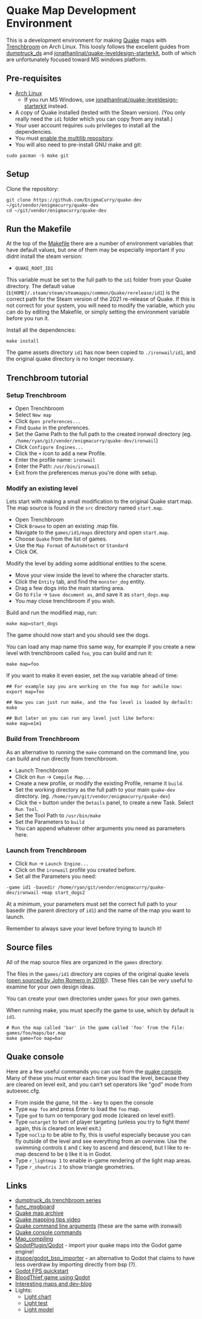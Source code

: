 # Quake Map Development Environment

This is a development environment for making
[Quake](https://bethesda.net/en/game/quake) maps with
[Trenchbroom](https://trenchbroom.github.io/) on Arch Linux. This
loosly follows the excellent guides from
[dumptruck_ds](https://www.youtube.com/playlist?list=PLgDKRPte5Y0AZ_K_PZbWbgBAEt5xf74aE)
and
[jonathanlinat/quake-leveldesign-starterkit](https://github.com/jonathanlinat/quake-leveldesign-starterkit),
both of which are unfortunately focused toward MS windows platform.

## Pre-requisites

 * [Arch Linux](https://archlinux.org/)
   * If you run MS Windows, use [jonathanlinat/quake-leveldesign-starterkit](https://github.com/jonathanlinat/quake-leveldesign-starterkit) instead.
 * A copy of Quake installed (tested with the Steam version). (You
   only really need the `id1` folder which you can copy from any
   install.)
 * Your user account requires `sudo` privileges to install all the
dependencies.
 * You must [enable the multilib repository](https://wiki.archlinux.org/title/Official_repositories#multilib).
 * You will also need to pre-install GNU make and git:

```
sudo pacman -S make git
```

## Setup

Clone the repository:

```
git clone https://github.com/EnigmaCurry/quake-dev ~/git/vendor/enigmacurry/quake-dev
cd ~/git/vendor/enigmacurry/quake-dev
```

## Run the Makefile

At the top of the [Makefile](Makefile) there are a number of
environment variables that have default values, but one of them may be
especially important if you didnt install the steam version:

 * `QUAKE_ROOT_ID1`

This variable must be set to the full path to the `id1` folder from
your Quake directory. The default value
(`${HOME}/.steam/steam/steamapps/common/Quake/rerelease/id1`) is the
correct path for the Steam version of the 2021 re-release of Quake. If
this is not correct for your system, you will need to modify the
variable, which you can do by editing the Makefile, or simply setting
the environment variable before you run it.

Install all the dependencies:

```
make install
```

The game assets directory `id1` has now been copied to
`./ironwail/id1`, and the original quake directory is no longer
necessary.

## Trenchbroom tutorial

### Setup Trenchbroom

 * Open Trenchbroom
 * Select `New map`
 * Click `Open preferences...`
 * Find `Quake` in the preferences.
 * Set the Game Path to the full path to the created ironwail
   directory (eg.
   `/home/ryan/git/vendor/enigmacurry/quake-dev/ironwail`)
 * Click `Configure Engines...`
 * Click the `+` icon to add a new Profile.
 * Enter the profile name: `ironwail`
 * Enter the Path: `/usr/bin/ironwail`
 * Exit from the preferences menus you're done with setup.

### Modify an existing level

Lets start with making a small modification to the original Quake
start map. The map source is found in the `src` directory named
`start.map`.

 * Open Trenchbroom
 * Click `Browse` to open an existing .map file.
 * Navigate to the `games/id1/maps` directory and open `start.map`.
 * Choose `Quake` from the list of games.
 * Use the `Map Format` of `Autodetect` or `Standard`
 * Click OK.

Modify the level by adding some additional entities to the scene.

 * Move your view inside the level to where the character starts.
 * Click the `Entity` tab, and find the `monster_dog` entity.
 * Drag a few dogs into the main starting area.
 * Go to `File` -> `Save document as`, and save it as `start_dogs.map`
 * You may close trenchbroom if you wish.

Build and run the modified map, run:

```
make map=start_dogs
```

The game should now start and you should see the dogs.

You can load any map name this same way, for example if you create a
new level with trenchbroom called `foo`, you can build and run it:

```
make map=foo
```

If you want to make it even easier, set the `map` variable ahead of
time:

```
## For example say you are working on the foo map for awhile now:
export map=foo

## Now you can just run make, and the foo level is loaded by default:
make

## But later on you can run any level just like before:
make map=e1m1
```

### Build from Trenchbroom

As an alternative to running the `make` command on the command line,
you can build and run directly from trenchbroom.

 * Launch Trenchbroom
 * Click on `Run` -> `Compile Map...`
 * Create a new profile, or modify the existing Profile, rename it
   `build`.
 * Set the working directory as the full path to your main `quake-dev`
   directory. (eg. `/home/ryan/git/vendor/enigmacurry/quake-dev`)
 * Click the `+` button under the `Details` panel, to create a new
   Task. Select `Run Tool`.
 * Set the Tool Path to `/usr/bin/make`
 * Set the Parameters to `build`
 * You can append whatever other arguments you need as parameters
   here.

### Launch from Trenchbroom

 * Click `Run` -> `Launch Engine...`
 * Click on the `ironwail` profile you created before.
 * Set all the Parameters you need:

```
-game id1 -basedir /home/ryan/git/vendor/enigmacurry/quake-dev/ironwail +map start_dogs2
```

At a minimum, your parameters must set the correct full path to your
basedir (the parent directory of `id1`) and the name of the map you
want to launch.

Remember to always save your level before trying to launch it!

## Source files

All of the map source files are organized in the `games` directory.

The files in the `games/id1` directory are copies of the original
quake levels ([open sourced by John Romero in
2016!](https://rome.ro/news/2016/2/14/quake-map-sources-released)).
These files can be very useful to examine for your own design ideas.

You can create your own directories under `games` for your own games.

When running make, you must specify the game to use, which by default
is `id1`.

```
# Run the map called 'bar' in the game called 'foo' from the file: games/foo/maps/bar.map
make game=foo map=bar
```

## Quake console

Here are a few useful commands you can use from the [quake
console](https://www.quakewiki.net/console/console-commands/quake-console-commands/).
Many of these you must enter each time you load the level, because
they are cleared on level exit, and you can't set operators like "god"
mode from autoexec.cfg.

 * From inside the game, hit the `~` key to open the console
 * Type `map foo` and press Enter to load the `foo` map.
 * Type `god` to turn on temporary god mode (cleared on level exit!).
 * Type `notarget` to turn of player targeting (unless you try to
   fight them! again, this is cleared on level exit.)
 * Type `noclip` to be able to fly, this is useful especially because
   you can fly outside of the level and see everything from an
   overview. Use the swimming controls `E` and `C` key to ascend and
   descend, but I like to re-map descend to be `Q` like it is in
   Godot.
 * Type `r_lightmap 1` to enable in-game rendering of the light map
   areas.
 * Type `r_showtris 2` to show triangle geometries.

## Links

 * [dumptruck_ds trenchbroom
   series](https://www.youtube.com/playlist?list=PLgDKRPte5Y0AZ_K_PZbWbgBAEt5xf74aE)
 * [func_msgboard](https://www.celephais.net/board/forum.php)
 * [Quake map archive](https://www.quaddicted.com/)
 * [Quake mapping tips video](https://yewtu.be/watch?v=G4tWWiuaF7g)
 * [Quake command line arguments](https://quakewiki.org/wiki/Command_line_parameters) (these are the same with ironwail)
 * [Quake console commands](https://www.quakewiki.net/console/console-commands/quake-console-commands/)
 * [Map_compiling](https://quakewiki.org/wiki/Map_compiling)
 * [QodotPlugin/Qodot](https://github.com/QodotPlugin/Qodot/) - import your quake
   maps into the Godot game engine!
 * [jitspoe/godot_bsp_importer](https://github.com/jitspoe/godot_bsp_importer) -
   an alternative to Qodot that claims to have less overdraw by
   importing directly from bsp (?).
 * [Godot FPS quickstart](https://github.com/StayAtHomeDev-Git/FPS-Godot-Basic-Setup)
 * [BloodThief game using Qodot](https://yewtu.be/watch?v=DMJ7i4nuMVA)
 * [Interesting maps and dev-blog](https://shoresofnis.wordpress.com/maps/)
 * Lights:
   * [Light chart](https://www.quaketastic.com/files/light_chart_01.jpg)
   * [Light test](https://www.quaketastic.com/files/LightTest.jpg)
   * [Light model](https://www.bluesnews.com/abrash/chap68.shtml)
